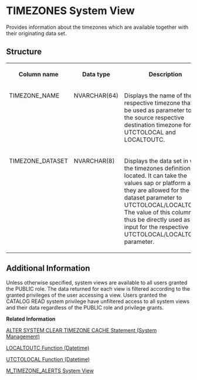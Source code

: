 <!-- loioadeba8e5b0c04b1880800f3e06b455b4 -->

# TIMEZONES System View

Provides information about the timezones which are available together with their originating data set.



## Structure


<table>
<tr>
<th valign="top">

Column name

</th>
<th valign="top">

Data type

</th>
<th valign="top">

Description

</th>
</tr>
<tr>
<td valign="top">

TIMEZONE\_NAME

</td>
<td valign="top">

NVARCHAR\(64\)

</td>
<td valign="top">

Displays the name of the respective timezone that can be used as parameter to give the source respective destination timezone for UTCTOLOCAL and LOCALTOUTC.

</td>
</tr>
<tr>
<td valign="top">

TIMEZONE\_DATASET

</td>
<td valign="top">

NVARCHAR\(8\)

</td>
<td valign="top">

Displays the data set in which the timezones definition is located. It can take the values sap or platform as they are allowed for the dataset parameter to UTCTOLOCAL/LOCALTOUTC. The value of this column can thus be directly used as an input for the respective UTCTOLOCAL/LOCALTOUTC parameter.

</td>
</tr>
</table>



<a name="loioadeba8e5b0c04b1880800f3e06b455b4__section_cmn_zyz_2zb"/>

## Additional Information

Unless otherwise specified, system views are available to all users granted the PUBLIC role. The data returned for each view is filtered according to the granted privileges of the user accessing a view. Users granted the CATALOG READ system privilege have unfiltered access to all system views and their data regardless of the PUBLIC role and privilege grants.

**Related Information**  


[ALTER SYSTEM CLEAR TIMEZONE CACHE Statement \(System Management\)](../../010-SQL-Reference/012-SQL-Statements/alter-system-clear-timezone-cache-statement-system-management-a780495.md "Clears cached timezone definitions.")

[LOCALTOUTC Function \(Datetime\)](../../010-SQL-Reference/011-SQL-Functions/localtoutc-function-datetime-20e39ac.md "A timestamp parameter holding the time to be converted between UTC and local time.")

[UTCTOLOCAL Function \(Datetime\)](../../010-SQL-Reference/011-SQL-Functions/utctolocal-function-datetime-20f52f4.md "Converts the specified timestamp between UTC and local time.")

[M\_TIMEZONE\_ALERTS System View](../022-Monitoring-Views/m-timezone-alerts-system-view-fc82c6c.md "Provides information about alerts relating to the status of SAP HANA internal timezone conversion.")

